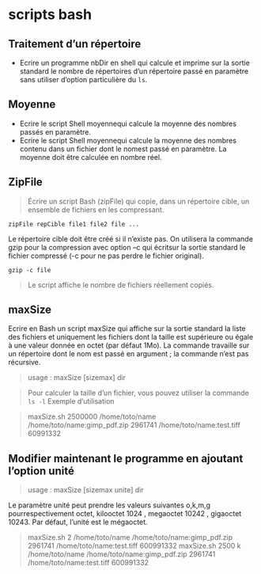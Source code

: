 # scripts bash

## Traitement d’un répertoire

- Ecrire un programme nbDir en shell qui calcule et imprime sur la sortie standard le nombre de répertoires d’un répertoire passé en paramètre sans utiliser d’option particulière du `ls`.

## Moyenne

- Ecrire le script Shell moyennequi calcule la moyenne des nombres passés en paramètre.
- Ecrire le script Shell moyennequi calcule la moyenne des nombres contenu dans un fichier dont le nomest passé en paramètre. La moyenne doit être calculée en nombre réel.

## ZipFile

> Écrire un script Bash (zipFile) qui copie, dans un répertoire cible, un ensemble de fichiers en les compressant.

`zipFile repCible file1 file2 file ...`

Le répertoire cible doit être créé si il n’existe pas.
On utilisera la commande gzip pour la compression avec option –c qui écritsur la sortie standard le fichier compressé (-c pour ne pas perdre le fichier original).

`gzip -c file`

> Le script affiche le nombre de fichiers réellement copiés.

## maxSize

Ecrire en Bash un script maxSize qui affiche sur la sortie standard la liste des fichiers et uniquement les fichiers dont la taille est supérieure ou égale à une valeur donnée en octet (par défaut 1Mo). La commande travaille sur un répertoire dont le nom est passé en argument ; la commande n’est pas récursive.

> usage : maxSize [sizemax] dir

> Pour calculer la taille d’un fichier, vous pouvez utiliser la commande `ls -l`
Exemple d’utilisation

> maxSize.sh 2500000 /home/toto/name
/home/toto/name:gimp_pdf.zip 2961741
/home/toto/name:test.tiff 60991332

## Modifier maintenant le programme en ajoutant l’option unité

> usage : maxSize [sizemax unite] dir

Le paramètre unité peut prendre les valeurs suivantes o,k,m,g pourrespectivement octet, kilooctet 1024 , megaoctet 10242 , gigaoctet 10243. Par défaut, l’unité est le mégaoctet.

> maxSize.sh 2 /home/toto/name
/home/toto/name:gimp_pdf.zip 2961741
/home/toto/name:test.tiff 600991332
> maxSize.sh 2500 k /home/toto/name
/home/toto/name:gimp_pdf.zip 2961741
/home/toto/name:test.tiff 600991332
